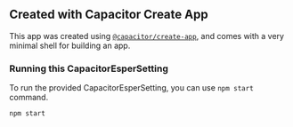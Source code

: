 ## Created with Capacitor Create App

This app was created using [`@capacitor/create-app`](https://github.com/ionic-team/create-capacitor-app),
and comes with a very minimal shell for building an app.

### Running this CapacitorEsperSetting

To run the provided CapacitorEsperSetting, you can use `npm start` command.

```bash
npm start
```
